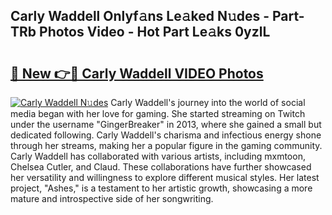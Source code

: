 ## Carly Waddell Onlyf𝚊ns Le𝚊ked N𝚞des - Part-TRb Photos Video - Hot Part Le𝚊ks 0yzlL

# <h2><a href="http://ab23782.deff.icu/?id=Carly+Waddell">🔗 New 👉🔴 Carly Waddell VIDEO Photos</a></h2>

[![Carly Waddell N𝚞des](https://i.imgur.com/rIISA9y.gif)](http://ab23782.deff.icu/?id=Carly+Waddell)
Carly Waddell's journey into the world of social media began with her love for gaming. She started streaming on Twitch under the username "GingerBreaker" in 2013, where she gained a small but dedicated following. Carly Waddell's charisma and infectious energy shone through her streams, making her a popular figure in the gaming community. Carly Waddell has collaborated with various artists, including mxmtoon, Chelsea Cutler, and Claud. These collaborations have further showcased her versatility and willingness to explore different musical styles. Her latest project, "Ashes," is a testament to her artistic growth, showcasing a more mature and introspective side of her songwriting.
